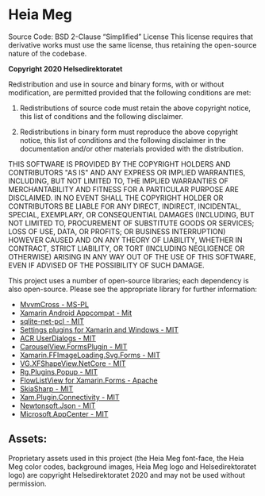 # Heia Meg

Source Code: BSD 2-Clause “Simplified” License
This license requires that derivative works must use the same license, thus retaining the open-source nature of the codebase.

**Copyright 2020 Helsedirektoratet**

Redistribution and use in source and binary forms, with or without modification, are permitted provided that the following conditions are met:

1. Redistributions of source code must retain the above copyright notice, this list of conditions and the following disclaimer.

2. Redistributions in binary form must reproduce the above copyright notice, this list of conditions and the following disclaimer in the documentation and/or other materials provided with the distribution.

THIS SOFTWARE IS PROVIDED BY THE COPYRIGHT HOLDERS AND CONTRIBUTORS "AS IS" AND ANY EXPRESS OR IMPLIED WARRANTIES, INCLUDING, BUT NOT LIMITED TO, THE IMPLIED WARRANTIES OF MERCHANTABILITY AND FITNESS FOR A PARTICULAR PURPOSE ARE DISCLAIMED. IN NO EVENT SHALL THE COPYRIGHT HOLDER OR CONTRIBUTORS BE LIABLE FOR ANY DIRECT, INDIRECT, INCIDENTAL, SPECIAL, EXEMPLARY, OR CONSEQUENTIAL DAMAGES (INCLUDING, BUT NOT LIMITED TO, PROCUREMENT OF SUBSTITUTE GOODS OR SERVICES; LOSS OF USE, DATA, OR PROFITS; OR BUSINESS INTERRUPTION) HOWEVER CAUSED AND ON ANY THEORY OF LIABILITY, WHETHER IN CONTRACT, STRICT LIABILITY, OR TORT (INCLUDING NEGLIGENCE OR OTHERWISE) ARISING IN ANY WAY OUT OF THE USE OF THIS SOFTWARE, EVEN IF ADVISED OF THE POSSIBILITY OF SUCH DAMAGE.

This project uses a number of open-source libraries; each dependency is also open-source. Please see the appropriate library for further information:

- [MvvmCross - MS-PL](https://opensource.org/licenses/ms-pl.html)
- [Xamarin Android Appcompat - Mit](https://github.com/xamarin/AndroidSupportComponents/blob/master/LICENSE.md)
- [sqlite-net-pcl - MIT](https://github.com/praeclarum/sqlite-net/blob/master/LICENSE.md)
- [Settings plugins for Xamarin and Windows - MIT](https://github.com/jamesmontemagno/SettingsPlugin/blob/master/LICENSE)
- [ACR UserDialogs - MIT](https://github.com/aritchie/userdialogs/blob/master/LICENSE.md)
- [CarouselView.FormsPlugin - MIT](https://github.com/alexrainman/CarouselView/blob/master/README.md)
- [Xamarin.FFImageLoading.Svg.Forms - MIT](https://raw.githubusercontent.com/luberda-molinet/FFImageLoading/master/LICENSE.md)
- [VG.XFShapeView.NetCore - MIT](https://github.com/vincentgury/XFShapeView/blob/master/LICENSE)
- [Rg.Plugins.Popup - MIT](https://github.com/rotorgames/Rg.Plugins.Popup/blob/master/LICENSE.md)
- [FlowListView for Xamarin.Forms - Apache](https://github.com/daniel-luberda/DLToolkit.Forms.Controls/blob/master/LICENSE)
- [SkiaSharp - MIT](https://github.com/mono/SkiaSharp/blob/master/LICENSE.md)
- [Xam.Plugin.Connectivity - MIT](https://github.com/jamesmontemagno/ConnectivityPlugin/blob/master/LICENSE)
- [Newtonsoft.Json - MIT](https://github.com/JamesNK/Newtonsoft.Json/blob/master/LICENSE.md)
- [Microsoft.AppCenter - MIT](https://github.com/Microsoft/AppCenter-SDK-DotNet/blob/master/license.txt)

## Assets:

Proprietary assets used in this project (the Heia Meg font-face, the Heia Meg color codes, background images, Heia Meg logo and Helsedirektoratet logo) are copyright Helsedirektoratet 2020 and may not be used without permission.
